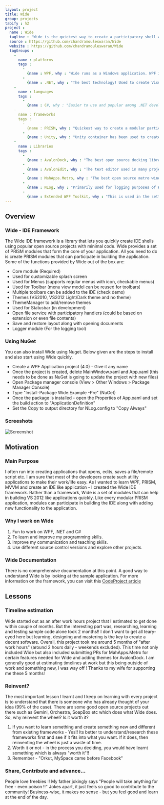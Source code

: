```yaml
---
layout: project
title: Wide
group: projects
tabify : h2
project :
  name : Wide
  tagline : "Wide is the quickest way to create a participatory shell application such as Visual studio 2012. It's completely free and makes use of popular open-source projects."
  source : https://github.com/chandramouleswaran/Wide
  website : https://github.com/chandramouleswaran/Wide
  tagGroups :
    -
      name : platforms
      tags : 
        -
          {name : WPF, why : "Wide runs as a Windows application. WPF is the best technology to create Windows application."}
        -
          {name : .NET, why : "The best technology! Used to create Visual Studio and popular among Windows developers."}
    -
      name : languages
      tags :
        -
          {name : C#, why : "Easier to use and popular among .NET developers. Ofcourse, you can use Wide in your VB.NET project as well." }
    -
      name : frameworks
      tags :
        -
          {name : PRISM, why : "Quickest way to create a modular participatory application."}
        - 
          {name : Unity, why : "Unity container has been used to created Wide. There are some discussions related to the choice of the container itself and in the future, this might be MEF. Please ping me if you have any suggestions."}
    -    
      name : Libraries
      tags :
        -
          {name : AvalonDock, why : "The best open source docking library for WPF."}
        - 
          {name : AvalonEdit, why : "The text editor used in many projects such as #D, MarkDownPad etc."}
        - 
          {name : MahApps.Metro, why : "The best open source metro window library with a lot of features."}
        - 
          {name : NLog, why : "Primarily used for logging purposes of Wide. This can however be overridden by you as a developer."}
        - 
          {name : Extended WPF Toolkit, why : "This is used in the settings manager which is under development."}
---
```


## Overview

### Wide - IDE Framework

The Wide IDE framework is a library that lets you quickly create IDE shells using popular open source projects with minimal code. Wide provides a set of PRISM modules that form the core of your application. All you need to do is create PRISM modules that can participate in building the application. Some of the functions provided by Wide out of the box are:

* Core module (Required)
 * Used for customizable splash screen
 * Used for Menus (supports regular menus with icon, checkable menus)
 * Used for Toolbar (menu view model can be reused for toolbars)
 * Multiple toolbars can be added to the IDE (check demo)
 * Themes (VS2010, VS2012 Light/Dark theme and no theme)
 * ThemeManager to add/remove themes
 * Used for Statusbar (in development)
 * Open file service with participatory handlers (could be based on extension or even file contents)
 * Save and restore layout along with opening documents
* Logger module (For the logging tool)

### Using NuGet

You can also install Wide using Nuget. Below given are the steps to install and also start using Wide quickly.

* Create a WPF Application project (4.0) - Give it any name 
* Once the project is created, delete MainWindow.xaml and App.xaml (this needs to be done as NuGet is going to update the project with new files)
* Open Package manager console (View > Other Windows > Package Manager Console)
* Type "Install-Package Wide.Example -Pre" (NuGet) 
* Once the package is installed - open the Properties of App.xaml and set the build action to "ApplicationDefinition"
* Set the Copy to output directory for NLog.config to "Copy Always" 

### Screeshots

![Screenshot](https://raw.github.com/wiki/chandramouleswaran/Wide/Wide.png)


## Motivation

### Main Purpose

I often run into creating applications that opens, edits, saves a file/remote script etc. I am sure that most of the developers create such utility applications to make their work/life easy. As I wanted to learn WPF, PRISM, MVVM and create an IDE like application - I created the Wide IDE framework. Rather than a framework, Wide is a set of modules that can help in building VS 2012 like applications quickly. Like every modular PRISM application, modules can participate in building the IDE along with adding new functionality to the application.

### Why I work on Wide

1. Fun to work on WPF, .NET and C#
2. To learn and improve my programming skills.
3. Improve my communication and teaching skills.
4. Use different source control versions and explore other projects.

### Wide Documentation

There is no comprehensive documentation at this point. A good way to understand Wide is by looking at the sample application. For more information on the framework, you can visit this [CodeProject article](http://www.codeproject.com/Articles/551885/How-to-create-a-VS-2012-like-application-Wide-IDE)

## Lessons

### Timeline estimation

Wide started out as an after work hours project that I estimated to get done within couple of months. But the interesting part was, researching, learning and testing sample code alone took 2 months!! I don't want to get all teary-eyed here but learning, designing and mastering is the key to create a decent software. Overall, this project took me around 5 months of "after work hours" (around 2 hours daily - weekends excluded). This time not only included Wide but also included submitting PRs for MahApps.Metro for certain features needed for Wide and adding themes for AvalonDock. I am generally good at estimating timelines at work but this being outside of work and something new, I was way off ! Thanks to my wife for supporting me these 5 months!

### Reinvent?

The most important lesson I learnt and I keep on learning with every project is to understand that there is someone who has already thought of your idea (99% of the case). There are some good open source projects out there such as Gemini, Orchestra, SoapBox etc which does what Wide does. So, why reinvent the wheel? Is it worth it?

1. If you want to learn something and create something new and different from existing frameworks - Yes!! Its better to understand/research these frameworks first and see if it fits into what you want. If it does, then reinventing the wheel is just a waste of time.
2. Worth it or not - in the process you deciding, you would have learnt something which is always "worth it"!!
3. Remember - "Orkut, MySpace came before Facebook"


### Share, Contribute and advance...

People love freebies !! My father jokingly says "People will take anything for free - even poison !!" Jokes apart, it just feels so good to contribute to the community! Business-wise, it makes no sense - but you feel good and learn at the end of the day.

